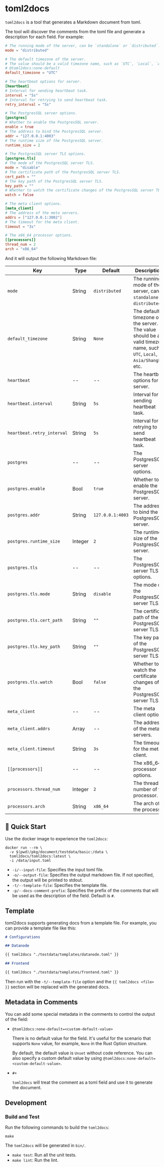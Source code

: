 # toml2docs

`toml2docs` is a tool that generates a Markdown document from toml.

The tool will discover the comments from the toml file and generate a description for each field.  For example:

```toml
# The running mode of the server, can be `standalone` or `distributed`.
mode = "distributed"

# The default timezone of the server.
# The value should be a valid timezone name, such as `UTC`, `Local`, `Asia/Shanghai`, etc.
# @toml2docs:none-default
default_timezone = "UTC"

# The heartbeat options for server.
[heartbeat]
# Interval for sending heartbeat task.
interval = "5s"
# Interval for retrying to send heartbeat task.
retry_interval = "5s"

# The PostgresSQL server options.
[postgres]
# Whether to enable the PostgresSQL server.
enable = true
# The address to bind the PostgresSQL server.
addr = "127.0.0.1:4003"
# The runtime size of the PostgresSQL server.
runtime_size = 2

# The PostgresSQL server TLS options.
[postgres.tls]
# The mode of the PostgresSQL server TLS.
mode = "disable"
# The certificate path of the PostgresSQL server TLS.
cert_path = ""
# The key path of the PostgresSQL server TLS.
key_path = ""
# Whether to watch the certificate changes of the PostgresSQL server TLS.
watch = false

# The meta client options.
[meta_client]
# The address of the meta servers.
addrs = ["127.0.0.1:3002"]
# The timeout for the meta client.
timeout = "3s"

# The x86_64 processor options.
[[processors]]
thread_num = 2
arch = "x86_64"
```

And it will output the following Markdown file:

| Key | Type | Default | Descriptions |
| --- | -----| ------- | ----------- |
| `mode` | String | `distributed` | The running mode of the server, can be `standalone` or `distributed`. |
| `default_timezone` | String | `None` | The default timezone of the server.<br/>The value should be a valid timezone name, such as `UTC`, `Local`, `Asia/Shanghai`, etc. |
| `heartbeat` | -- | -- | The heartbeat options for server. |
| `heartbeat.interval` | String | `5s` | Interval for sending heartbeat task. |
| `heartbeat.retry_interval` | String | `5s` | Interval for retrying to send heartbeat task. |
| `postgres` | -- | -- | The PostgresSQL server options. |
| `postgres.enable` | Bool | `true` | Whether to enable the PostgresSQL server. |
| `postgres.addr` | String | `127.0.0.1:4003` | The address to bind the PostgresSQL server. |
| `postgres.runtime_size` | Integer | `2` | The runtime size of the PostgresSQL server. |
| `postgres.tls` | -- | -- | The PostgresSQL server TLS options. |
| `postgres.tls.mode` | String | `disable` | The mode of the PostgresSQL server TLS. |
| `postgres.tls.cert_path` | String | `""` | The certificate path of the PostgresSQL server TLS. |
| `postgres.tls.key_path` | String | `""` | The key path of the PostgresSQL server TLS. |
| `postgres.tls.watch` | Bool | `false` | Whether to watch the certificate changes of the PostgresSQL server TLS. |
| `meta_client` | -- | -- | The meta client options. |
| `meta_client.addrs` | Array | -- | The address of the meta servers. |
| `meta_client.timeout` | String | `3s` | The timeout for the meta client. |
| `[[processors]]` | -- | -- | The x86_64 processor options. |
| `processors.thread_num` | Integer | `2` | The thread number of the processor. |
| `processors.arch` | String | `x86_64` | The arch of the processor. |

## 🚀 Quick Start

Use the docker image to experience the `toml2docs`:

```console
docker run --rm \
  -v $(pwd)/pkg/document/testdata/basic:/data \
  toml2docs/toml2docs:latest \
  -i /data/input.toml
```

- `-i/--input-file`: Specifies the input toml file.
- `-o/--output-file`: Specifies the output markdown file. If not specified, the output will be printed to stdout.
- `-t/--template-file`: Specifies the template file.
- `-p/--docs-comment-prefix`: Specifies the prefix of the comments that will be used as the description of the field. Default is `#`.

## Template

toml2docs supports generating docs from a template file. For example, you can provide a template file like this:

```markdown
# Configurations

## Datanode

{{ toml2docs "./testdata/templates/datanode.toml" }}

## Frontend

{{ toml2docs "./testdata/templates/frontend.toml" }}
```

Then run with the `-t/--template-file` option and the `{{ toml2docs <file> }}` section will be replaced with the generated docs.

## Metadata in Comments

You can add some special metadata in the comments to control the output of the field:

- `@toml2docs:none-default=<custom-default-value>`

  There is no default value for the field. It's useful for the scenario that supports `None` value, for example, `None` in the Rust Option structure.

  By default, the default value is `Unset` without code reference. You can also specify a custom default value by using `@toml2docs:none-default=<custom-default-value>`.

- `#+`

  `toml2docs` will treat the comment as a toml field and use it to generate the document.  

## Development

### Build and Test

Run the following commands to build the `toml2docs`:

```console
make
```

The `toml2docs` will be generated in `bin/`.

- `make test`: Run all the unit tests.
- `make lint`: Run the lint.
